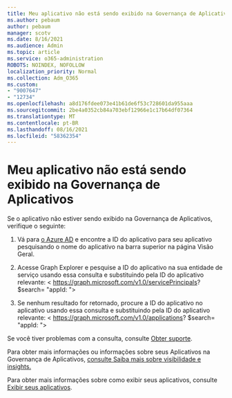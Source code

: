 ```yaml
---
title: Meu aplicativo não está sendo exibido na Governança de Aplicativos
ms.author: pebaum
author: pebaum
manager: scotv
ms.date: 8/16/2021
ms.audience: Admin
ms.topic: article
ms.service: o365-administration
ROBOTS: NOINDEX, NOFOLLOW
localization_priority: Normal
ms.collection: Adm_O365
ms.custom:
- "9007647"
- "12734"
ms.openlocfilehash: a8d176fdee073e41b61de6f53c728601da955aaa
ms.sourcegitcommit: 2be4a0352cb84a703ebf12966e1c17b64df07364
ms.translationtype: MT
ms.contentlocale: pt-BR
ms.lasthandoff: 08/16/2021
ms.locfileid: "58362354"
---
```

# <a name="my-app-isnt-showing-up-in-app-governance"></a>Meu aplicativo não está sendo exibido na Governança de Aplicativos

Se o aplicativo não estiver sendo exibido na Governança de Aplicativos, verifique o seguinte:

1. Vá para [o Azure AD](https://aad.portal.azure.com/) e encontre a ID do aplicativo para seu aplicativo pesquisando o nome do aplicativo na barra superior na página Visão Geral.

1. Acesse Graph Explorer e pesquise a ID do aplicativo na sua entidade de serviço usando essa consulta e substituindo pela ID do aplicativo <appId> relevante: < https://graph.microsoft.com/v1.0/servicePrincipals? $search= "appId: <appId> ">

1. Se nenhum resultado for retornado, procure a ID do aplicativo no aplicativo usando essa consulta e substituindo pela ID do aplicativo <appId> relevante: < https://graph.microsoft.com/v1.0/applications? $search= "appId: <appId> ">

Se você tiver problemas com a consulta, consulte [Obter suporte](https://docs.microsoft.com/microsoft-365/business-video/get-help-support). 

Para obter mais informações ou informações sobre seus Aplicativos na Governança de Aplicativos, [consulte Saiba mais sobre visibilidade e insights.](https://docs.microsoft.com/microsoft-365/compliance/app-governance-visibility-insights-overview)

Para obter mais informações sobre como exibir seus aplicativos, consulte [Exibir seus aplicativos](https://docs.microsoft.com/microsoft-365/compliance/app-governance-visibility-insights-view-apps).
